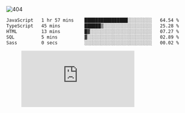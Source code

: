 ![404](https://user-images.githubusercontent.com/378023/89412096-6f759d80-d761-11ea-8c57-84b30ef3f2b1.png)

<!--START_SECTION:waka-->

```txt
JavaScript   1 hr 57 mins    ████████████████░░░░░░░░░   64.54 %
TypeScript   45 mins         ██████▒░░░░░░░░░░░░░░░░░░   25.28 %
HTML         13 mins         █▓░░░░░░░░░░░░░░░░░░░░░░░   07.27 %
SQL          5 mins          ▓░░░░░░░░░░░░░░░░░░░░░░░░   02.89 %
Sass         0 secs          ░░░░░░░░░░░░░░░░░░░░░░░░░   00.02 %
```

<!--END_SECTION:waka-->
<figure><embed src="https://wakatime.com/share/@018b853e-267a-435d-a858-33e2b098b9d7/f3c3aa68-553a-4373-a9f9-2d456f62f780.svg"></embed></figure>
